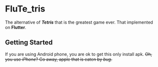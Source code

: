 # FluTe_tris

The alternative of ***Tetris*** that is the greatest game ever.
That implemented on **Flutter**.

## Getting Started

If you are using Android phone, you are ok to get this only install apk.
~~Oh, you use *iPhone*? Go away, apple that is eaten by *bug*.~~